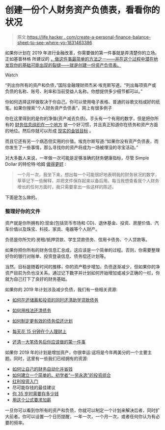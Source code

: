 # 创建一份个人财务资产负债表，看看你的状况

> 原文:[https://life hacker . com/create-a-personal-finance-balance-sheet-to-see-where-yo-1831463386](https://lifehacker.com/create-a-personal-finance-balance-sheet-to-see-where-yo-1831463386)

如果你计划在 2019 年进行金融改革，你需要做的第一件事就是弄清楚你的立场。正如基普林格 所建议的 [，做这件事最简单的方法之一——并在这个过程中潜在地发现你的基础可能出现的裂缝——就是创建一份资产负债表。](https://www.kiplinger.com/article/retirement/T037-C032-S014-9-steps-to-make-2019-your-best-financial-year-ever.html) 

Watch

“列出你所有的资产和负债，”国际金融理财师杰米·埃克斯写道。“列出每项资产或负债的名称、账号、利率和当前受益人名称。你想提供多少细节都可以。”

你如何选择这样做取决于你自己。你可以使用电子表格、普通的谷歌文档或好的纸笔。如果你搜索“个人财务资产负债表”，网上有很多例子

你在这里得到的是你的净值(资产减去负债)。手头有一个有用的数字，但是把你所有的 [财务信息组织在一个地方](https://twocents.lifehacker.com/how-to-organize-your-financial-documents-1831339097) 是一个好习惯，并且真正知道你在债务和资产方面的地位。然后你就可以形成 [现实的金钱目标](https://twocents.lifehacker.com/its-time-to-set-your-2019-money-goals-1830990890) 。

而且它还有另一个病态但实用的价值。埃克尔斯写道:“如果你没有资产负债表，而你发生了一些事情，那么寻找你的资产将成为一场被埋没的寻宝活动。”

对大多数人来说，一年做一次可能是足够准确的财务健康指标，尽管 Simple Dollar 的特伦特·哈姆 [做得更好](https://www.thesimpledollar.com/making-a-monthly-personal-balance-sheet/) :

> 一个月一次，我坐下来，想出每一个可能很好地表明我的财务状况的数字，草草记下一些解释，并把文件保存起来以备后用。每当我想查看我个人财务增长的任何方面时，我只需要拿出一些这样的陈述。

下面是怎么做的。

### 整理好你的文件

资产就是你所拥有的:现金(包括货币市场和 CD)、退休基金、投资、房屋价值、汽车价值以及珠宝、科技、家具、电器等个人财产。

负债是你所欠的:房租/抵押贷款、学生贷款债务、信用卡债务、个人贷款等。

如果你把你所有的财务信息汇总成，这应该是一个简单的过程。否则，你需要整理好你的银行对账单、投资登录信息、债务偿还计划等。

当然，目标是随着时间的推移，你的资产稳步增加，负债逐渐减少，但如果你的净资产目前为负也没关系。通过记下数字并计划如何开始增加或减少正确的一栏，你就为自己打下了良好的财务基础。

如果你的 2019 年计划涉及减少负债，我们有一些相关资源:

*   [如何在还储蓄和投资的同时还清助学贷款债务](https://twocents.lifehacker.com/how-to-pay-off-student-loan-debt-while-still-saving-and-1821805416)
*   [如何用栈法还清债务](https://lifehacker.com/how-to-pay-off-your-debt-using-the-stack-method-576070292)
*   [如何制定更有效的债务偿还计划](https://lifehacker.com/how-to-create-a-more-effective-debt-pay-down-plan-1535937005#_ga=1.10834484.1696749783.1485360205)
*   [每天花 15 分钟在个人理财上](https://twocents.lifehacker.com/commit-to-fifteen-minutes-of-financial-literacy-a-day-t-1791131709)

*   [还清一大笔债务后你应该做的第一件事](https://twocents.lifehacker.com/the-first-things-you-should-do-after-paying-off-a-big-d-1791612918)

如果你 2019 年的计划是增加资产，你很幸运:这将是今年两美分的一个主要主题。同时，这里有一些我们已经拥有的资源:

*   [如何让自己的财务自动化并省钱](https://lifehacker.com/how-to-automate-your-finances-and-save-money-explained-1723625611)
*   [如何建立一个简单的、初学者“一劳永逸”的投资组合](https://twocents.lifehacker.com/how-to-build-an-easy-beginner-set-and-forget-investm-1686878594)
*   [红利投资入门](https://twocents.lifehacker.com/a-beginner-s-guide-to-dividend-investing-1822211017)
*   尽可能存钱的最佳建议
*   [你 35 岁时需要存多少钱](https://twocents.lifehacker.com/how-much-money-you-need-to-save-by-the-time-youre-35-1826106733)
*   [用这个公式要求加薪](https://twocents.lifehacker.com/use-this-formula-to-ask-for-a-raise-1823616050)

一旦你可以看到你所有的资产和负债，你就可以制定一个计划来解决后者，同时扩大前者。你可以设置一个日历提醒，一年一次，一个月一次，或者任何你认为有必要的频率。